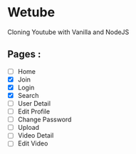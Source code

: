 # Wetube

Cloning Youtube with Vanilla and NodeJS

## Pages : 
- [ ] Home
- [x] Join
- [x] Login
- [x] Search 
- [ ] User Detail
- [ ] Edit Profile
- [ ] Change Password
- [ ] Upload
- [ ] Video Detail
- [ ] Edit Video
